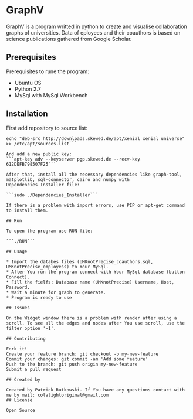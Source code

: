 # GraphV

GraphV is a program writted in python to create and visualise collaboration graphs of universities. Data of eployees and their coauthors is based on science publications gathered from Google Scholar.

## Prerequisites

Prerequisites to rune the program:
* Ubuntu OS
* Python 2.7
* MySql with MySql Workbench

## Installation

First add repository to source list:
``` echo "deb http://downloads.skewed.de/apt/xenial xenial universe" >> /etc/apt/sources.list
echo "deb-src http://downloads.skewed.de/apt/xenial xenial universe" >> /etc/apt/sources.list```

And add a new public key:
```apt-key adv --keyserver pgp.skewed.de --recv-key 612DEFB798507F25```

After that, install all the necessary dependencies like graph-tool, matplotlib, sql-connector, cairo and numpy with 
Dependencies Installer file:

```sudo ./Dependencies_Installer```

If there is a problem with import errors, use PIP or apt-get command to install them.

## Run

To open the program use RUN file:

```./RUN```

## Usage

* Import the databes files (UMKnotPrecise_coauthors.sql, UMKnotPrecise_employess) to Your MySql.
* After You run the program connect with Your MySql database (button Connect).
* Fill the fielfs: Database name (UMKnotPrecise) Username, Host, Password.
* Wait a minute for graph to generate.
* Program is ready to use

## Issues

On the Widget window there is a problem with render after using a scroll. To see all the edges and nodes after You use scroll, use the filter option '=1'. 

## Contributing

Fork it!
Create your feature branch: git checkout -b my-new-feature
Commit your changes: git commit -am 'Add some feature'
Push to the branch: git push origin my-new-feature
Submit a pull request

## Created by

Created by Patrick Rutkowski. If You have any questions contact with me by mail: colalightoriginal@gmail.com
## License

Open Source
